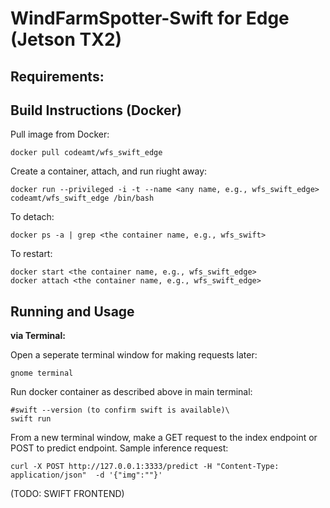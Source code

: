 # WindFarmSpotter-Swift for Edge (Jetson TX2)


## Requirements:




## Build Instructions (Docker)


Pull image from Docker:
```
docker pull codeamt/wfs_swift_edge
```

Create a container, attach, and run riught away:
```
docker run --privileged -i -t --name <any name, e.g., wfs_swift_edge> codeamt/wfs_swift_edge /bin/bash
```

To detach:
```
docker ps -a | grep <the container name, e.g., wfs_swift>
```

To restart:
```
docker start <the container name, e.g., wfs_swift_edge>
docker attach <the container name, e.g., wfs_swift_edge>
```



## Running and Usage 

**via Terminal:**

Open a seperate terminal window for making requests later:
```
gnome terminal 
```

Run docker container as described above in main terminal: 
```
#swift --version (to confirm swift is available)\
swift run 
```


From a new terminal window, make a GET request to the index endpoint or POST to predict endpoint. Sample inference request:
```
curl -X POST http://127.0.0.1:3333/predict -H "Content-Type: application/json"  -d '{"img":""}'
```

(TODO: SWIFT FRONTEND)
